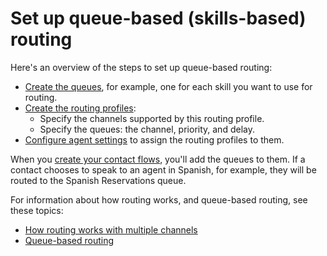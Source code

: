 # Set up queue\-based \(skills\-based\) routing<a name="set-up-queue-based-routing"></a>

Here's an overview of the steps to set up queue\-based routing:
+ [Create the queues](create-queue.md), for example, one for each skill you want to use for routing\.
+ [Create the routing profiles](routing-profiles.md):
  + Specify the channels supported by this routing profile\.
  + Specify the queues: the channel, priority, and delay\.
+ [Configure agent settings](configure-agents.md) to assign the routing profiles to them\.

When you [create your contact flows](create-contact-flow.md), you'll add the queues to them\. If a contact chooses to speak to an agent in Spanish, for example, they will be routed to the Spanish Reservations queue\. 

For information about how routing works, and queue\-based routing, see these topics:
+ [How routing works with multiple channels](about-routing.md#routing-profile-channels-works)
+ [Queue\-based routing](concepts-queue-based-routing.md)
